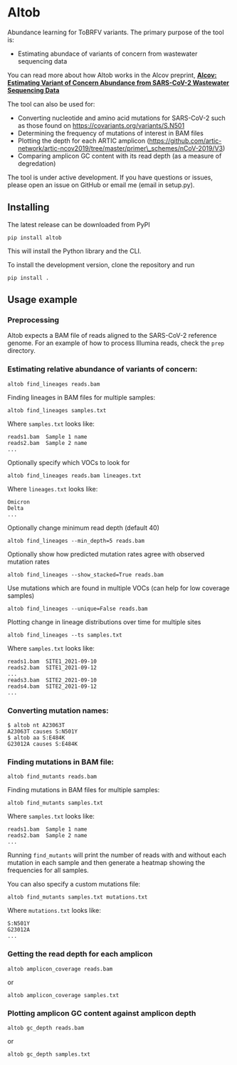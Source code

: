 # Altob

Abundance learning for ToBRFV variants. The primary purpose of the tool is:

* Estimating abundace of variants of concern from wastewater sequencing data

You can read more about how Altob works in the Alcov preprint, __[Alcov: Estimating Variant of Concern Abundance from SARS-CoV-2 Wastewater Sequencing Data](https://www.medrxiv.org/content/10.1101/2021.06.03.21258306v1)__

The tool can also be used for:

* Converting nucleotide and amino acid mutations for SARS-CoV-2 such as those found on https://covariants.org/variants/S.N501
* Determining the frequency of mutations of interest in BAM files
* Plotting the depth for each ARTIC amplicon (https://github.com/artic-network/artic-ncov2019/tree/master/primer\_schemes/nCoV-2019/V3)
* Comparing amplicon GC content with its read depth (as a measure of degredation)

The tool is under active development. If you have questions or issues, please open an issue on GitHub or email me (email in setup.py).

## Installing

The latest release can be downloaded from PyPI

`pip install altob`

This will install the Python library and the CLI.

To install the development version, clone the repository and run

`pip install .`

## Usage example

### Preprocessing

Altob expects a BAM file of reads aligned to the SARS-CoV-2 reference genome. For an example of how to process Illumina reads, check the `prep` directory.

### Estimating relative abundance of variants of concern:

```
altob find_lineages reads.bam
```

Finding lineages in BAM files for multiple samples:

```
altob find_lineages samples.txt
```

Where `samples.txt` looks like:

```
reads1.bam	Sample 1 name
reads2.bam	Sample 2 name
...
```

Optionally specify which VOCs to look for

```
altob find_lineages reads.bam lineages.txt
```

Where `lineages.txt` looks like:

```
Omicron
Delta
...
```

Optionally change minimum read depth (default 40)

```
altob find_lineages --min_depth=5 reads.bam
```

Optionally show how predicted mutation rates agree with observed mutation rates

```
altob find_lineages --show_stacked=True reads.bam
```

Use mutations which are found in multiple VOCs (can help for low coverage samples)

```
altob find_lineages --unique=False reads.bam
```

Plotting change in lineage distributions over time for multiple sites

```
altob find_lineages --ts samples.txt
```

Where `samples.txt` looks like:

```
reads1.bam	SITE1_2021-09-10
reads2.bam	SITE1_2021-09-12
...
reads3.bam	SITE2_2021-09-10
reads4.bam	SITE2_2021-09-12
...
```

### Converting mutation names:

```
$ altob nt A23063T
A23063T causes S:N501Y
$ altob aa S:E484K
G23012A causes S:E484K
```

### Finding mutations in BAM file:

```
altob find_mutants reads.bam
```

Finding mutations in BAM files for multiple samples:

```
altob find_mutants samples.txt
```

Where `samples.txt` looks like:

```
reads1.bam	Sample 1 name
reads2.bam	Sample 2 name
...
```

Running `find_mutants` will print the number of reads with and without each mutation in each sample and then generate a heatmap showing the frequencies for all samples.

You can also specify a custom mutations file:

```
altob find_mutants samples.txt mutations.txt
```

Where `mutations.txt` looks like:

```
S:N501Y
G23012A
...
```

### Getting the read depth for each amplicon

```
altob amplicon_coverage reads.bam
```

or

```
altob amplicon_coverage samples.txt
```

### Plotting amplicon GC content against amplicon depth

```
altob gc_depth reads.bam
```

or

```
altob gc_depth samples.txt
```
